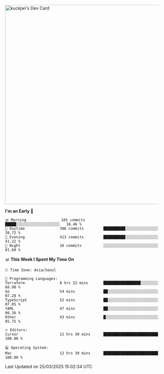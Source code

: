 <a href="https://app.daily.dev/kuckhwancho"><img src="https://api.daily.dev/devcards/v2/efef39c8028947428b3c0b486b9cd9b6.png?r=iz2&type=wide" width="652" alt="kuckjwi's Dev Card"/></a>

<!--START_SECTION:waka-->
**I'm an Early 🐤** 

```text
🌞 Morning                185 commits         █████░░░░░░░░░░░░░░░░░░░░   18.46 % 
🌆 Daytime                388 commits         ██████████░░░░░░░░░░░░░░░   38.72 % 
🌃 Evening                413 commits         ██████████░░░░░░░░░░░░░░░   41.22 % 
🌙 Night                  16 commits          ░░░░░░░░░░░░░░░░░░░░░░░░░   01.60 % 
```


📊 **This Week I Spent My Time On** 

```text
🕑︎ Time Zone: Asia/Seoul

💬 Programming Languages: 
Terraform                8 hrs 22 mins       █████████████████░░░░░░░░   66.98 % 
Go                       54 mins             ██░░░░░░░░░░░░░░░░░░░░░░░   07.28 % 
TypeScript               52 mins             ██░░░░░░░░░░░░░░░░░░░░░░░   07.05 % 
YAML                     47 mins             ██░░░░░░░░░░░░░░░░░░░░░░░   06.36 % 
Other                    43 mins             █░░░░░░░░░░░░░░░░░░░░░░░░   05.75 % 

🔥 Editors: 
Cursor                   12 hrs 30 mins      █████████████████████████   100.00 % 

💻 Operating System: 
Mac                      12 hrs 30 mins      █████████████████████████   100.00 % 
```


 Last Updated on 25/03/2025 15:02:34 UTC
<!--END_SECTION:waka-->

